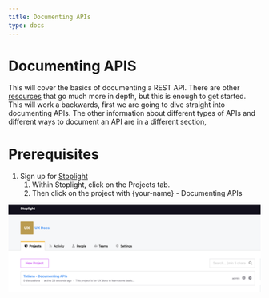 ```yaml
---
title: Documenting APIs
type: docs
---
```


# Documenting APIS

This will cover the basics of documenting a REST API. There are other [resources](docs/resources/) that go much more in depth, but this is enough to get started. This will work a backwards, first we are going to dive straight into documenting APIs. The other information about different types of APIs and different ways to document an API are in a different section, 

# Prerequisites

1. Sign up for [Stoplight](https://next.stoplight.io/)
    1. Within Stoplight, click on the Projects tab. 
    2. Then click on the project with {your-name} - Documenting APIs

![Click your project name](./images/project_stoplight.png "Image Title")